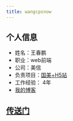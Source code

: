 ```yaml
---
title: wangcpsnow
---
```


## 个人信息

* 姓名：王春鹏
* 职业：web前端
* 公司：美信
* 负责项目：[国美+H5站](https://m.gomeplus.com)
* 工作经验： 4年
* [我的博客](http://woshuone.com)

## [传送门](http://woshuone.com)
